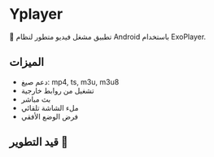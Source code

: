 
# Yplayer

🎥 تطبيق مشغل فيديو متطور لنظام Android باستخدام ExoPlayer.

## الميزات
- دعم صيغ: mp4, ts, m3u, m3u8
- تشغيل من روابط خارجية
- بث مباشر
- ملء الشاشة تلقائي
- فرض الوضع الأفقي

## قيد التطوير 🚧
